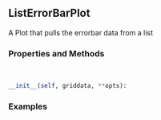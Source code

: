 ## <a id="McUtils.Plots.Plots.ListErrorBarPlot">ListErrorBarPlot</a>
A Plot that pulls the errorbar data from a list

### Properties and Methods
<a id="McUtils.Plots.Plots.ListErrorBarPlot.__init__" class="docs-object-method">&nbsp;</a>
```python
__init__(self, griddata, **opts): 
```

### Examples


